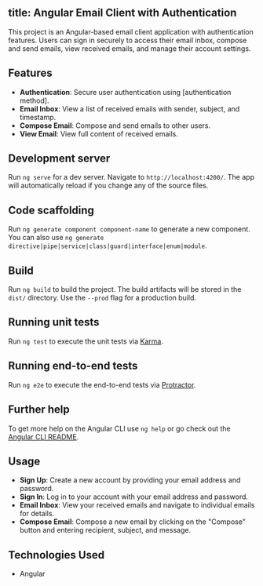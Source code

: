 
## title: Angular Email Client with Authentication

This project is an Angular-based email client application with authentication features. Users can sign in securely to access their email inbox, compose and send emails, view received emails, and manage their account settings.

## Features

- **Authentication**: Secure user authentication using [authentication method].
- **Email Inbox**: View a list of received emails with sender, subject, and timestamp.
- **Compose Email**: Compose and send emails to other users.
- **View Email**: View full content of received emails.

## Development server

Run `ng serve` for a dev server. Navigate to `http://localhost:4200/`. The app will automatically reload if you change any of the source files.

## Code scaffolding

Run `ng generate component component-name` to generate a new component. You can also use `ng generate directive|pipe|service|class|guard|interface|enum|module`.

## Build

Run `ng build` to build the project. The build artifacts will be stored in the `dist/` directory. Use the `--prod` flag for a production build.

## Running unit tests

Run `ng test` to execute the unit tests via [Karma](https://karma-runner.github.io).

## Running end-to-end tests

Run `ng e2e` to execute the end-to-end tests via [Protractor](http://www.protractortest.org/).

## Further help

To get more help on the Angular CLI use `ng help` or go check out the [Angular CLI README](https://github.com/angular/angular-cli/blob/master/README.md).

## Usage

- **Sign Up**: Create a new account by providing your email address and password.
- **Sign In**: Log in to your account with your email address and password.
- **Email Inbox**: View your received emails and navigate to individual emails for details.
- **Compose Email**: Compose a new email by clicking on the "Compose" button and entering recipient, subject, and message.

## Technologies Used

- Angular